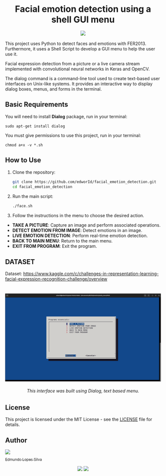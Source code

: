 <h1 align="center"> Facial emotion detection using a shell GUI menu </h1>

<p align="center">
<img src="http://img.shields.io/static/v1?label=STATUS&message=COMPLETO&color=GREEN&style=for-the-badge"/>
</p>

This project uses Python to detect faces and emotions with FER2013. Furthermore, it uses a Shell Script to develop a GUI menu to help the user use it.

Facial expression detection from a picture or a live camera stream implemented with convolutional neural networks in Keras and OpenCV.

The dialog command is a command-line tool used to create text-based user interfaces on Unix-like systems. It provides an interactive way to display dialog boxes, menus, and forms in the terminal.

## Basic Requirements

You will need to install **Dialog** package, run in your terminal:

```
sudo apt-get install dialog
```

You must give permissions to use this project, run in your terminal:

```
chmod a+x -v *.sh
```

## How to Use

1. Clone the repository:

    ```bash
    git clone https://github.com/edworId/facial_emotion_detection.git
    cd facial_emotion_detection
    ```

2. Run the main script:

    ```bash
    ./face.sh
    ```

3. Follow the instructions in the menu to choose the desired action.

  - **TAKE A PICTURE**: Capture an image and perform associated operations.
  - **DETECT EMOTION FROM IMAGE**: Detect emotions in an image.
  - **LIVE EMOTION DETECTION**: Perform real-time emotion detection.
  - **BACK TO MAIN MENU**: Return to the main menu.
  - **EXIT FROM PROGRAM**: Exit the program.

## DATASET

Dataset: https://www.kaggle.com/c/challenges-in-representation-learning-facial-expression-recognition-challenge/overview

<h1 align="center">  </h1>
<p align="center">
<img width="900", img src="https://github.com/edworId/facial_emotion_detection/blob/main/menu.png"/>
</p>

<h6 align="center">This interface was built using Dialog, text based menu. </h6>

## License

This project is licensed under the MIT License - see the [LICENSE](LICENSE) file for details.


<h2> Author </h2>

[<img src="https://avatars.githubusercontent.com/u/110691832?s=400&u=e671447386d38975c165bff78b715ea80549c069&v=4" width=115><br><sub>Edmundo Lopes Silva</sub>](https://github.com/edworId)  

<p align="center">
<img src="https://img.shields.io/badge/Python-14354C?style=for-the-badge&logo=python&logoColor=white"/>
<img src="https://img.shields.io/badge/Shell-009000?style=for-the-badge&logo=&logoColor=green"/>
</p>
